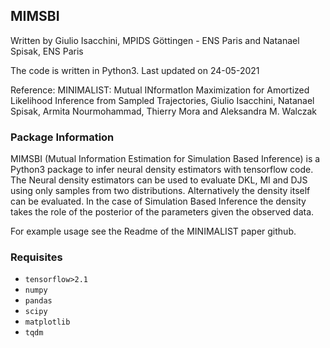 ## MIMSBI

Written by Giulio Isacchini, MPIDS Göttingen - ENS Paris and Natanael Spisak, ENS Paris

The code is written in Python3. Last updated on 24-05-2021

Reference: MINIMALIST: Mutual INformatIon Maximization for Amortized Likelihood Inference from Sampled Trajectories, Giulio Isacchini, Natanael Spisak, Armita Nourmohammad, Thierry Mora and Aleksandra M. Walczak

### Package Information

MIMSBI (Mutual Information Estimation for Simulation Based Inference) is a Python3 package to infer neural density estimators with tensorflow code.
The Neural density estimators can be used to evaluate DKL, MI and DJS using only samples from two distributions. Alternatively the density itself can be evaluated. In the case of Simulation Based Inference the density takes the role of the posterior of the parameters given the observed data. 

For example usage see the Readme of the MINIMALIST paper github.


### Requisites

- `tensorflow>2.1`
- `numpy`
- `pandas`
- `scipy`
- `matplotlib`
- `tqdm`
